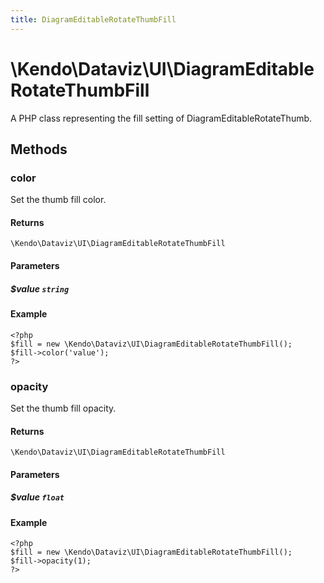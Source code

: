 ```yaml
---
title: DiagramEditableRotateThumbFill
---
```


# \Kendo\Dataviz\UI\DiagramEditableRotateThumbFill

A PHP class representing the fill setting of DiagramEditableRotateThumb.


## Methods

### color
Set the thumb fill color.

#### Returns
`\Kendo\Dataviz\UI\DiagramEditableRotateThumbFill`

#### Parameters

##### $value `string`



#### Example 
    <?php
    $fill = new \Kendo\Dataviz\UI\DiagramEditableRotateThumbFill();
    $fill->color('value');
    ?>

### opacity
Set the thumb fill opacity.

#### Returns
`\Kendo\Dataviz\UI\DiagramEditableRotateThumbFill`

#### Parameters

##### $value `float`



#### Example 
    <?php
    $fill = new \Kendo\Dataviz\UI\DiagramEditableRotateThumbFill();
    $fill->opacity(1);
    ?>

